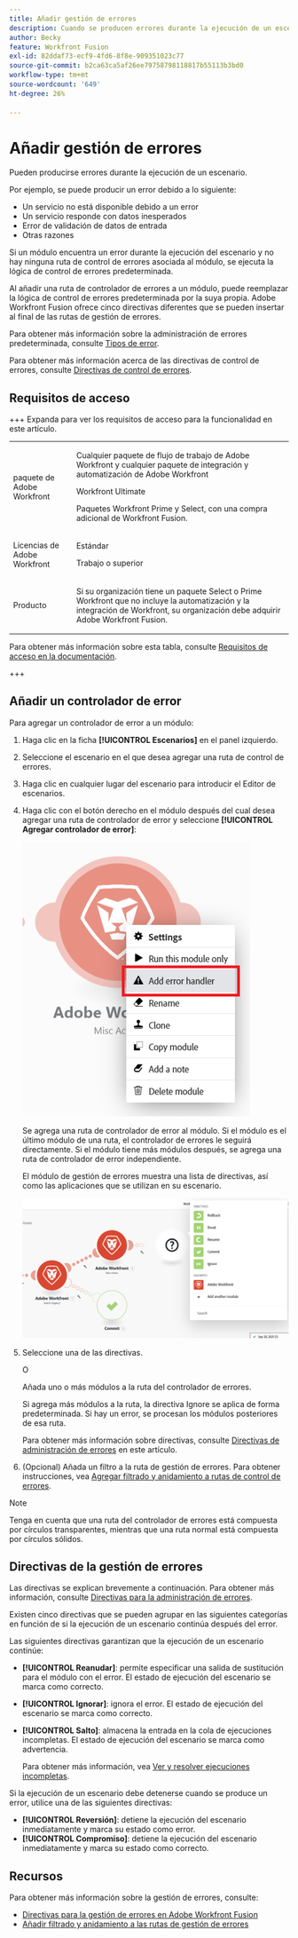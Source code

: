 ```yaml
---
title: Añadir gestión de errores
description: Cuando se producen errores durante la ejecución de un escenario, suele ser porque un servicio no está disponible debido a un fallo, un servicio responde con datos inesperados o falla la validación de los datos de entrada.
author: Becky
feature: Workfront Fusion
exl-id: 82ddaf73-ecf9-4fd6-8f8e-909351023c77
source-git-commit: b2ca63ca5af26ee79758798118817b55113b3bd0
workflow-type: tm+mt
source-wordcount: '649'
ht-degree: 26%

---
```


# Añadir gestión de errores

Pueden producirse errores durante la ejecución de un escenario.

Por ejemplo, se puede producir un error debido a lo siguiente:

* Un servicio no está disponible debido a un error
* Un servicio responde con datos inesperados
* Error de validación de datos de entrada
* Otras razones

Si un módulo encuentra un error durante la ejecución del escenario y no hay ninguna ruta de control de errores asociada al módulo, se ejecuta la lógica de control de errores predeterminada.

Al añadir una ruta de controlador de errores a un módulo, puede reemplazar la lógica de control de errores predeterminada por la suya propia. Adobe Workfront Fusion ofrece cinco directivas diferentes que se pueden insertar al final de las rutas de gestión de errores.

Para obtener más información sobre la administración de errores predeterminada, consulte [Tipos de error](/help/workfront-fusion/references/errors/error-processing.md).

Para obtener más información acerca de las directivas de control de errores, consulte [Directivas de control de errores](/help/workfront-fusion/references/errors/directives-for-error-handling.md).

## Requisitos de acceso

+++ Expanda para ver los requisitos de acceso para la funcionalidad en este artículo.

<table style="table-layout:auto">
 <col> 
 <col> 
 <tbody> 
  <tr> 
   <td role="rowheader">paquete de Adobe Workfront</td> 
   <td> <p>Cualquier paquete de flujo de trabajo de Adobe Workfront y cualquier paquete de integración y automatización de Adobe Workfront</p><p>Workfront Ultimate</p><p>Paquetes Workfront Prime y Select, con una compra adicional de Workfront Fusion.</p> </td> 
  </tr> 
  <tr data-mc-conditions=""> 
   <td role="rowheader">Licencias de Adobe Workfront</td> 
   <td> <p>Estándar</p><p>Trabajo o superior</p> </td> 
  </tr> 
  <tr> 
   <td role="rowheader">Producto</td> 
   <td>
   <p>Si su organización tiene un paquete Select o Prime Workfront que no incluye la automatización y la integración de Workfront, su organización debe adquirir Adobe Workfront Fusion.</li></ul>
   </td> 
  </tr>
 </tbody> 
</table>

Para obtener más información sobre esta tabla, consulte [Requisitos de acceso en la documentación](/help/workfront-fusion/references/licenses-and-roles/access-level-requirements-in-documentation.md).

+++

## Añadir un controlador de error

Para agregar un controlador de error a un módulo:

1. Haga clic en la ficha **[!UICONTROL Escenarios]** en el panel izquierdo.
1. Seleccione el escenario en el que desea agregar una ruta de control de errores.
1. Haga clic en cualquier lugar del escenario para introducir el Editor de escenarios.
1. Haga clic con el botón derecho en el módulo después del cual desea agregar una ruta de controlador de error y seleccione **[!UICONTROL Agregar controlador de error]**:

   ![Ruta del controlador de error](assets/error-handler-route.png)

   Se agrega una ruta de controlador de error al módulo. Si el módulo es el último módulo de una ruta, el controlador de errores le seguirá directamente. Si el módulo tiene más módulos después, se agrega una ruta de controlador de error independiente.

   El módulo de gestión de errores muestra una lista de directivas, así como las aplicaciones que se utilizan en su escenario.

   ![Ruta de error](assets/error-route.png)

1. Seleccione una de las directivas.

   O

   Añada uno o más módulos a la ruta del controlador de errores.

   Si agrega más módulos a la ruta, la directiva Ignore se aplica de forma predeterminada. Si hay un error, se procesan los módulos posteriores de esa ruta.

   Para obtener más información sobre directivas, consulte [Directivas de administración de errores](#error-handling-directives) en este artículo.

1. (Opcional) Añada un filtro a la ruta de gestión de errores. Para obtener instrucciones, vea [Agregar filtrado y anidamiento a rutas de control de errores](/help/workfront-fusion/create-scenarios/config-error-handling/advanced-error-handling.md).

>[!NOTE]
>
>Tenga en cuenta que una ruta del controlador de errores está compuesta por círculos transparentes, mientras que una ruta normal está compuesta por círculos sólidos.

## Directivas de la gestión de errores

Las directivas se explican brevemente a continuación. Para obtener más información, consulte [Directivas para la administración de errores](/help/workfront-fusion/references/errors/directives-for-error-handling.md).

Existen cinco directivas que se pueden agrupar en las siguientes categorías en función de si la ejecución de un escenario continúa después del error.

Las siguientes directivas garantizan que la ejecución de un escenario continúe:

* **[!UICONTROL Reanudar]**: permite especificar una salida de sustitución para el módulo con el error. El estado de ejecución del escenario se marca como correcto.
* **[!UICONTROL Ignorar]**: ignora el error. El estado de ejecución del escenario se marca como correcto.
* **[!UICONTROL Salto]**: almacena la entrada en la cola de ejecuciones incompletas. El estado de ejecución del escenario se marca como advertencia.

  Para obtener más información, vea [Ver y resolver ejecuciones incompletas](/help/workfront-fusion/manage-scenarios/view-and-resolve-incomplete-executions.md).

Si la ejecución de un escenario debe detenerse cuando se produce un error, utilice una de las siguientes directivas:

* **[!UICONTROL Reversión]**: detiene la ejecución del escenario inmediatamente y marca su estado como error.
* **[!UICONTROL Compromiso]**: detiene la ejecución del escenario inmediatamente y marca su estado como correcto.

## Recursos

Para obtener más información sobre la gestión de errores, consulte:

* [Directivas para la gestión de errores en Adobe Workfront Fusion](/help/workfront-fusion/references/errors/directives-for-error-handling.md)
* [Añadir filtrado y anidamiento a las rutas de gestión de errores](/help/workfront-fusion/create-scenarios/config-error-handling/advanced-error-handling.md)

